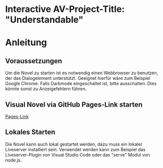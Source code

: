 # Interactive AV-Project-Title: "Understandable"

# Anleitung

## Voraussetzungen
Um die Novel zu starten ist es notwendig einen Webbrowser zu benutzen, der das Dialogelement unterstützt. Geeignet hierfür wäre zum Beispiel Google Chrome.
Falls Darkmode eingeschaltet ist, bitte ausschalten. Dies könnte sonst zu Anzeigefehlern führen.


## Visual Novel via GitHub Pages-Link starten
[Pages-Link](https://rina14.github.io/InteractiveAV/InteractiveAV/AV.html)



 

## Lokales Starten
Die Novel kann auch lokal gestartet werden, dazu muss ein lokaler Liveserver installiert sein.
Verwendet werden kann zum Beispiel das Liveserver-Plugin von Visual Studio Code oder das "serve" Modul von node.js.


